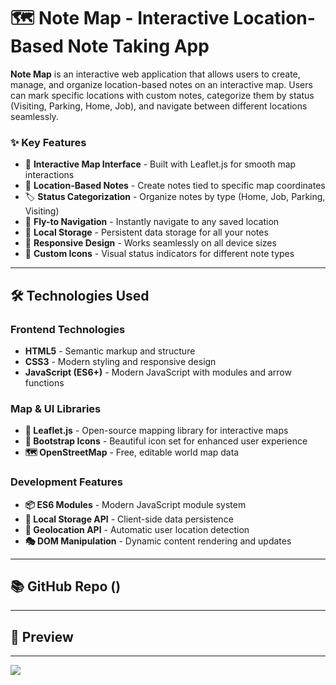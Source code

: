 # 🗺️ Note Map - Interactive Location-Based Note Taking App 

**Note Map** is an interactive web application that allows users to create, manage, and organize location-based notes on an interactive map. Users can mark specific locations with custom notes, categorize them by status (Visiting, Parking, Home, Job), and navigate between different locations seamlessly.

### ✨ Key Features
- 🎯 **Interactive Map Interface** - Built with Leaflet.js for smooth map interactions
- 📝 **Location-Based Notes** - Create notes tied to specific map coordinates
- 🏷️ **Status Categorization** - Organize notes by type (Home, Job, Parking, Visiting)
- 🚀 **Fly-to Navigation** - Instantly navigate to any saved location
- 💾 **Local Storage** - Persistent data storage for all your notes
- 📱 **Responsive Design** - Works seamlessly on all device sizes
- 🎨 **Custom Icons** - Visual status indicators for different note types

---

## 🛠️ Technologies Used

### Frontend Technologies
- **HTML5** - Semantic markup and structure
- **CSS3** - Modern styling and responsive design
- **JavaScript (ES6+)** - Modern JavaScript with modules and arrow functions

### Map & UI Libraries
- **🌿 Leaflet.js** - Open-source mapping library for interactive maps
- **🎨 Bootstrap Icons** - Beautiful icon set for enhanced user experience
- **🗺️ OpenStreetMap** - Free, editable world map data

### Development Features
- **📦 ES6 Modules** - Modern JavaScript module system
- **💾 Local Storage API** - Client-side data persistence
- **📍 Geolocation API** - Automatic user location detection
- **🎭 DOM Manipulation** - Dynamic content rendering and updates

---

## 📚 GitHub Repo ()
---

## 📱 Preview
---

![](mapApp.gif)